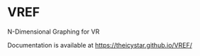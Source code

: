 # VREF
N-Dimensional Graphing for VR

Documentation is available at https://theicystar.github.io/VREF/